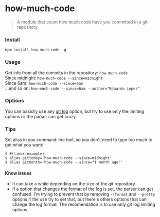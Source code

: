 # how-much-code

> A module that count how much code have you committed in a git repository

### Install
```
npm install how-much-code -g
```

### Usage

Get info from all the commits in the repository:
`how-much-code`  
Since midnight: `how-much-code --since=midnight`  
Since 6am: `how-much-code --since=6am`  
...and so on: 
`how-much-code --since=6am --author="Eduardo Lopes"`


### Options
You can basiclly use any [git log](http://git-scm.com/docs/git-log) option, but try to use only the limiting options or the parser can get crazy.

### Tips
Set alias in you command line tool, so you don't need to type too much to get what you want:

```
$ #(linux example)
$ alias gittoday='how-much-code --since=midnight'
$ alias gitmonth='how-much-code --since="1 month ago"'
```

#### Know issues

- It can take a while depending on the size of the git repository
- If a option that changes the format of the log is set, the parser can get confused. I'm trying to prevent that by removing `--format` and `--pretty` options if the use try to set that, but there's others options that can change the log format. The recomendation is to use only git log limiting options.